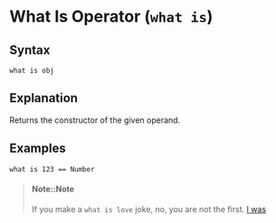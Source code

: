 # What Is Operator (`what is`)

## Syntax
```
what is obj
```

## Explanation
Returns the constructor of the given operand. 

## Examples
```
what is 123 == Number
```

> #### Note::Note
> If you make a `what is love` joke, no, you are not the first. [I was](http://chat.stackexchange.com/transcript/240?m=31245092#31245092)
